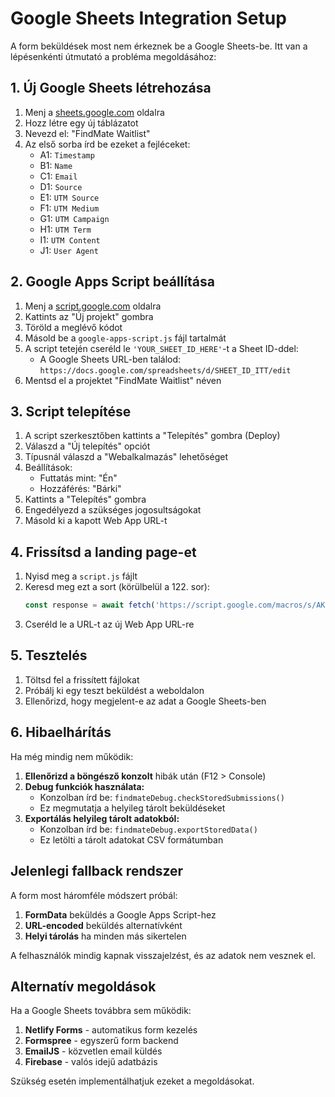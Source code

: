 # Google Sheets Integration Setup

A form beküldések most nem érkeznek be a Google Sheets-be. Itt van a lépésenkénti útmutató a probléma megoldásához:

## 1. Új Google Sheets létrehozása

1. Menj a [sheets.google.com](https://sheets.google.com) oldalra
2. Hozz létre egy új táblázatot
3. Nevezd el: "FindMate Waitlist"
4. Az első sorba írd be ezeket a fejléceket:
   - A1: `Timestamp`
   - B1: `Name`
   - C1: `Email`
   - D1: `Source`
   - E1: `UTM Source`
   - F1: `UTM Medium`
   - G1: `UTM Campaign`
   - H1: `UTM Term`
   - I1: `UTM Content`
   - J1: `User Agent`

## 2. Google Apps Script beállítása

1. Menj a [script.google.com](https://script.google.com) oldalra
2. Kattints az "Új projekt" gombra
3. Töröld a meglévő kódot
4. Másold be a `google-apps-script.js` fájl tartalmát
5. A script tetején cseréld le `'YOUR_SHEET_ID_HERE'`-t a Sheet ID-ddel:
   - A Google Sheets URL-ben találod: `https://docs.google.com/spreadsheets/d/SHEET_ID_ITT/edit`
6. Mentsd el a projektet "FindMate Waitlist" néven

## 3. Script telepítése

1. A script szerkesztőben kattints a "Telepítés" gombra (Deploy)
2. Válaszd a "Új telepítés" opciót
3. Típusnál válaszd a "Webalkalmazás" lehetőséget
4. Beállítások:
   - Futtatás mint: "Én"
   - Hozzáférés: "Bárki"
5. Kattints a "Telepítés" gombra
6. Engedélyezd a szükséges jogosultságokat
7. Másold ki a kapott Web App URL-t

## 4. Frissítsd a landing page-et

1. Nyisd meg a `script.js` fájlt
2. Keresd meg ezt a sort (körülbelül a 122. sor):
   ```javascript
   const response = await fetch('https://script.google.com/macros/s/AKfycbz...', {
   ```
3. Cseréld le a URL-t az új Web App URL-re

## 5. Tesztelés

1. Töltsd fel a frissített fájlokat
2. Próbálj ki egy teszt beküldést a weboldalon
3. Ellenőrizd, hogy megjelent-e az adat a Google Sheets-ben

## 6. Hibaelhárítás

Ha még mindig nem működik:

1. **Ellenőrizd a böngésző konzolt** hibák után (F12 > Console)
2. **Debug funkciók használata:**
   - Konzolban írd be: `findmateDebug.checkStoredSubmissions()`
   - Ez megmutatja a helyileg tárolt beküldéseket
3. **Exportálás helyileg tárolt adatokból:**
   - Konzolban írd be: `findmateDebug.exportStoredData()`
   - Ez letölti a tárolt adatokat CSV formátumban

## Jelenlegi fallback rendszer

A form most háromféle módszert próbál:
1. **FormData** beküldés a Google Apps Script-hez
2. **URL-encoded** beküldés alternatívként
3. **Helyi tárolás** ha minden más sikertelen

A felhasználók mindig kapnak visszajelzést, és az adatok nem vesznek el.

## Alternatív megoldások

Ha a Google Sheets továbbra sem működik:

1. **Netlify Forms** - automatikus form kezelés
2. **Formspree** - egyszerű form backend
3. **EmailJS** - közvetlen email küldés
4. **Firebase** - valós idejű adatbázis

Szükség esetén implementálhatjuk ezeket a megoldásokat.